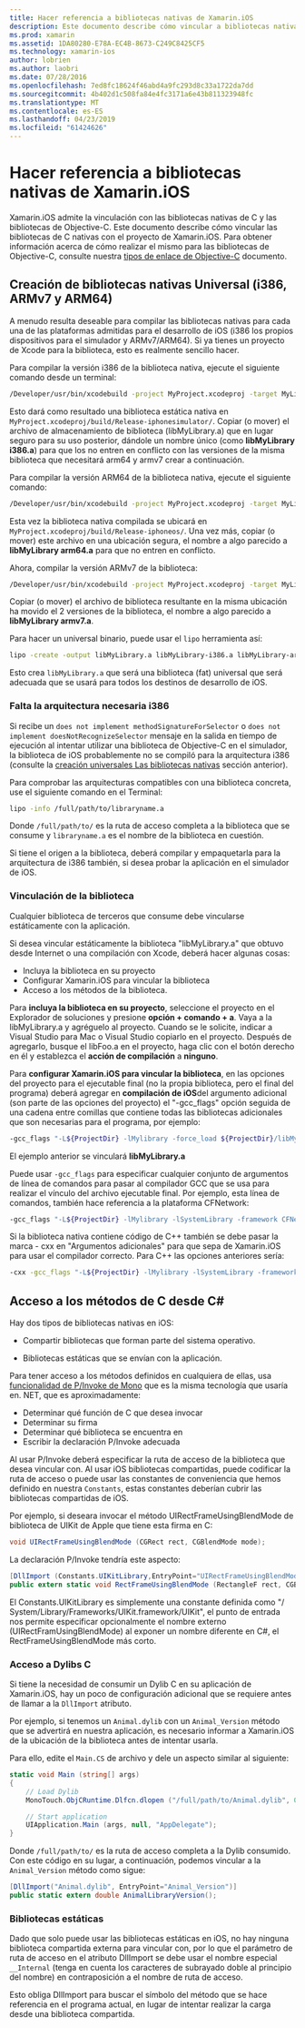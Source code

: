 ```yaml
---
title: Hacer referencia a bibliotecas nativas de Xamarin.iOS
description: Este documento describe cómo vincular a bibliotecas nativas de C en una aplicación de Xamarin.iOS. Describe cómo crear bibliotecas nativas universales y el acceso a los métodos de C desde C#.
ms.prod: xamarin
ms.assetid: 1DA80280-E78A-EC4B-8673-C249C8425CF5
ms.technology: xamarin-ios
author: lobrien
ms.author: laobri
ms.date: 07/28/2016
ms.openlocfilehash: 7ed8fc18624f46abd4a9fc293d8c33a1722da7dd
ms.sourcegitcommit: 4b402d1c508fa84e4fc3171a6e43b811323948fc
ms.translationtype: MT
ms.contentlocale: es-ES
ms.lasthandoff: 04/23/2019
ms.locfileid: "61424626"
---
```

# <a name="referencing-native-libraries-in-xamarinios"></a>Hacer referencia a bibliotecas nativas de Xamarin.iOS

Xamarin.iOS admite la vinculación con las bibliotecas nativas de C y las bibliotecas de Objective-C. Este documento describe cómo vincular las bibliotecas de C nativas con el proyecto de Xamarin.iOS. Para obtener información acerca de cómo realizar el mismo para las bibliotecas de Objective-C, consulte nuestra [tipos de enlace de Objective-C](~/ios/platform/binding-objective-c/index.md) documento.

<a name="building_native" />

## <a name="building-universal-native-libraries-i386-armv7-and-arm64"></a>Creación de bibliotecas nativas Universal (i386, ARMv7 y ARM64)

A menudo resulta deseable para compilar las bibliotecas nativas para cada una de las plataformas admitidas para el desarrollo de iOS (i386 los propios dispositivos para el simulador y ARMv7/ARM64). Si ya tienes un proyecto de Xcode para la biblioteca, esto es realmente sencillo hacer.

Para compilar la versión i386 de la biblioteca nativa, ejecute el siguiente comando desde un terminal:

```bash
/Developer/usr/bin/xcodebuild -project MyProject.xcodeproj -target MyLibrary -sdk iphonesimulator -arch i386 -configuration Release clean build
```

Esto dará como resultado una biblioteca estática nativa en `MyProject.xcodeproj/build/Release-iphonesimulator/`. Copiar (o mover) el archivo de almacenamiento de biblioteca (libMyLibrary.a) que en lugar seguro para su uso posterior, dándole un nombre único (como **libMyLibrary i386.a**) para que los no entren en conflicto con las versiones de la misma biblioteca que necesitará arm64 y armv7 crear a continuación.

Para compilar la versión ARM64 de la biblioteca nativa, ejecute el siguiente comando:

```bash
/Developer/usr/bin/xcodebuild -project MyProject.xcodeproj -target MyLibrary -sdk iphoneos -arch arm64 -configuration Release clean build
```

Esta vez la biblioteca nativa compilada se ubicará en `MyProject.xcodeproj/build/Release-iphoneos/`. Una vez más, copiar (o mover) este archivo en una ubicación segura, el nombre a algo parecido a **libMyLibrary arm64.a** para que no entren en conflicto.

Ahora, compilar la versión ARMv7 de la biblioteca:

```bash
/Developer/usr/bin/xcodebuild -project MyProject.xcodeproj -target MyLibrary -sdk iphoneos -arch armv7 -configuration Release clean build
```

Copiar (o mover) el archivo de biblioteca resultante en la misma ubicación ha movido el 2 versiones de la biblioteca, el nombre a algo parecido a **libMyLibrary armv7.a**.

Para hacer un universal binario, puede usar el `lipo` herramienta así:

```bash
lipo -create -output libMyLibrary.a libMyLibrary-i386.a libMyLibrary-arm64.a libMyLibrary-armv7.a
```

Esto crea `libMyLibrary.a` que será una biblioteca (fat) universal que será adecuada que se usará para todos los destinos de desarrollo de iOS.


### <a name="missing-required-architecture-i386"></a>Falta la arquitectura necesaria i386

Si recibe un `does not implement methodSignatureForSelector` o `does not implement doesNotRecognizeSelector` mensaje en la salida en tiempo de ejecución al intentar utilizar una biblioteca de Objective-C en el simulador, la biblioteca de iOS probablemente no se compiló para la arquitectura i386 (consulte la [creación universales Las bibliotecas nativas](#building_native) sección anterior).

Para comprobar las arquitecturas compatibles con una biblioteca concreta, use el siguiente comando en el Terminal:

```bash
lipo -info /full/path/to/libraryname.a
```

Donde `/full/path/to/` es la ruta de acceso completa a la biblioteca que se consume y `libraryname.a` es el nombre de la biblioteca en cuestión.

Si tiene el origen a la biblioteca, deberá compilar y empaquetarla para la arquitectura de i386 también, si desea probar la aplicación en el simulador de iOS.

### <a name="linking-your-library"></a>Vinculación de la biblioteca

Cualquier biblioteca de terceros que consume debe vincularse estáticamente con la aplicación. 

Si desea vincular estáticamente la biblioteca "libMyLibrary.a" que obtuvo desde Internet o una compilación con Xcode, deberá hacer algunas cosas:

-  Incluya la biblioteca en su proyecto
-  Configurar Xamarin.iOS para vincular la biblioteca
-  Acceso a los métodos de la biblioteca.


Para **incluya la biblioteca en su proyecto**, seleccione el proyecto en el Explorador de soluciones y presione **opción + comando + a**. Vaya a la libMyLibrary.a y agréguelo al proyecto. Cuando se le solicite, indicar a Visual Studio para Mac o Visual Studio copiarlo en el proyecto. Después de agregarlo, busque el libFoo.a en el proyecto, haga clic con el botón derecho en él y establezca el **acción de compilación** a **ninguno**.

Para **configurar Xamarin.iOS para vincular la biblioteca**, en las opciones del proyecto para el ejecutable final (no la propia biblioteca, pero el final del programa) deberá agregar en **compilación de iOS**del argumento adicional (son parte de las opciones del proyecto) el "-gcc_flags" opción seguida de una cadena entre comillas que contiene todas las bibliotecas adicionales que son necesarias para el programa, por ejemplo:

```bash
-gcc_flags "-L${ProjectDir} -lMylibrary -force_load ${ProjectDir}/libMyLibrary.a"
```

El ejemplo anterior se vinculará **libMyLibrary.a**

Puede usar `-gcc_flags` para especificar cualquier conjunto de argumentos de línea de comandos para pasar al compilador GCC que se usa para realizar el vínculo del archivo ejecutable final. Por ejemplo, esta línea de comandos, también hace referencia a la plataforma CFNetwork:

```bash
-gcc_flags "-L${ProjectDir} -lMylibrary -lSystemLibrary -framework CFNetwork -force_load ${ProjectDir}/libMyLibrary.a"
```

Si la biblioteca nativa contiene código de C++ también se debe pasar la marca - cxx en "Argumentos adicionales" para que sepa de Xamarin.iOS para usar el compilador correcto. Para C++ las opciones anteriores sería:

```bash
-cxx -gcc_flags "-L${ProjectDir} -lMylibrary -lSystemLibrary -framework CFNetwork -force_load ${ProjectDir}/libMyLibrary.a"
```

<a name="Accessing_C_Methods_from_C#" />

## <a name="accessing-c-methods-from-c35"></a>Acceso a los métodos de C desde C&#35;

Hay dos tipos de bibliotecas nativas en iOS:

-  Compartir bibliotecas que forman parte del sistema operativo.

-  Bibliotecas estáticas que se envían con la aplicación.


Para tener acceso a los métodos definidos en cualquiera de ellas, usa [funcionalidad de P/Invoke de Mono](https://www.mono-project.com/docs/advanced/pinvoke/) que es la misma tecnología que usaría en. NET, que es aproximadamente:

-  Determinar qué función de C que desea invocar
-  Determinar su firma
-  Determinar qué biblioteca se encuentra en
-  Escribir la declaración P/Invoke adecuada

Al usar P/Invoke deberá especificar la ruta de acceso de la biblioteca que desea vincular con. Al usar iOS bibliotecas compartidas, puede codificar la ruta de acceso o puede usar las constantes de conveniencia que hemos definido en nuestra `Constants`, estas constantes deberían cubrir las bibliotecas compartidas de iOS.

Por ejemplo, si deseara invocar el método UIRectFrameUsingBlendMode de biblioteca de UIKit de Apple que tiene esta firma en C:

```csharp
void UIRectFrameUsingBlendMode (CGRect rect, CGBlendMode mode);
```

La declaración P/Invoke tendría este aspecto:

```csharp
[DllImport (Constants.UIKitLibrary,EntryPoint="UIRectFrameUsingBlendMode")]
public extern static void RectFrameUsingBlendMode (RectangleF rect, CGBlendMode blendMode);
```

El Constants.UIKitLibrary es simplemente una constante definida como "/ System/Library/Frameworks/UIKit.framework/UIKit", el punto de entrada nos permite especificar opcionalmente el nombre externo (UIRectFramUsingBlendMode) al exponer un nombre diferente en C#, el RectFrameUsingBlendMode más corto.

<a name="Accessing_C_Dylibs" />

### <a name="accessing-c-dylibs"></a>Acceso a Dylibs C

Si tiene la necesidad de consumir un Dylib C en su aplicación de Xamarin.iOS, hay un poco de configuración adicional que se requiere antes de llamar a la `DllImport` atributo.

Por ejemplo, si tenemos un `Animal.dylib` con un `Animal_Version` método que se advertirá en nuestra aplicación, es necesario informar a Xamarin.iOS de la ubicación de la biblioteca antes de intentar usarla.

Para ello, edite el `Main.CS` de archivo y dele un aspecto similar al siguiente:

```csharp
static void Main (string[] args)
{
    // Load Dylib
    MonoTouch.ObjCRuntime.Dlfcn.dlopen ("/full/path/to/Animal.dylib", 0);

    // Start application
    UIApplication.Main (args, null, "AppDelegate");
}
```

Donde `/full/path/to/` es la ruta de acceso completa a la Dylib consumido. Con este código en su lugar, a continuación, podemos vincular a la `Animal_Version` método como sigue:

```csharp
[DllImport("Animal.dylib", EntryPoint="Animal_Version")]
public static extern double AnimalLibraryVersion();
```

<a name="Static_Libraries" />

### <a name="static-libraries"></a>Bibliotecas estáticas

Dado que solo puede usar las bibliotecas estáticas en iOS, no hay ninguna biblioteca compartida externa para vincular con, por lo que el parámetro de ruta de acceso en el atributo DllImport se debe usar el nombre especial `__Internal` (tenga en cuenta los caracteres de subrayado doble al principio del nombre) en contraposición a el nombre de ruta de acceso.

Esto obliga DllImport para buscar el símbolo del método que se hace referencia en el programa actual, en lugar de intentar realizar la carga desde una biblioteca compartida.

